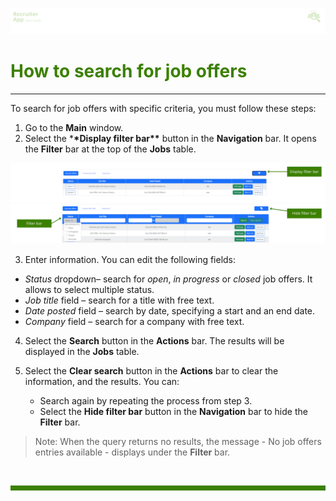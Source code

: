 ![banner](../../attachments/peque.png)

# <span style="color:#3C8000">How to search for job offers</span>

---

To search for job offers with specific criteria, you must follow these steps:

1. Go to the **Main** window.
1. Select the \***\*Display filter bar\*\*** button in the **Navigation** bar. It opens the **Filter** bar at the top of the **Jobs** table.

![filterbar](../../attachments/filterbar11.png)
![filterbar](../../attachments/filterbar22.png)

3. Enter information. You can edit the following fields:

- _Status_ dropdown– search for _open_, _in progress_ or _closed_ job offers. It allows to select multiple status.
- _Job title_ field – search for a title with free text.
- _Date posted_ field – search by date, specifying a start and an end date.
- _Company_ field – search for a company with free text.

4. Select the **Search** button in the **Actions** bar. The results will be displayed in the **Jobs** table.
5. Select the **Clear search** button in the **Actions** bar to clear the information, and the results. You can:

   - Search again by repeating the process from step 3.
   - Select the **Hide filter bar** button in the **Navigation** bar to hide the **Filter** bar.

> Note: When the query returns no results, the message - No job offers entries available - displays under the **Filter** bar.

<br>
<hr style="height:8px;background-color:#3C8000">
